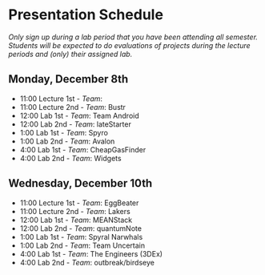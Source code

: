 Presentation Schedule
=====================
*Only sign up during a lab period that you have been attending all semester. Students will be expected to do evaluations of projects during the lecture periods and (only) their assigned lab.*


Monday, December 8th
-------------------

  * 11:00 Lecture 1st - *Team*: 
  * 11:00 Lecture 2nd - *Team*: Bustr 
  * 12:00 Lab 1st - *Team*: Team Android
  * 12:00 Lab 2nd - *Team*: lateStarter
  * 1:00 Lab 1st - *Team*: Spyro
  * 1:00 Lab 2nd - *Team*: Avalon
  * 4:00 Lab 1st - *Team*: CheapGasFinder
  * 4:00 Lab 2nd - *Team*: Widgets


Wednesday, December 10th
-----------------------

  * 11:00 Lecture 1st - *Team*: EggBeater
  * 11:00 Lecture 2nd - *Team*: Lakers
  * 12:00 Lab 1st - *Team*: MEANStack
  * 12:00 Lab 2nd - *Team*: quantumNote
  * 1:00 Lab 1st - *Team*: Spyral Narwhals
  * 1:00 Lab 2nd - *Team*: Team Uncertain
  * 4:00 Lab 1st - *Team*: The Engineers (3DEx)
  * 4:00 Lab 2nd - *Team*: outbreak/birdseye
